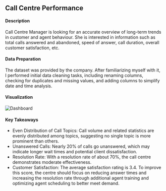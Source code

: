 ## Call Centre Performance
#### Description
Call Centre Manager is looking for an accurate overview of long-term trends in customer and agent behaviour. She is interested in information such as total calls answered and abandoned, speed of answer, call duration, overall customer satisfaction, etc.
#### Data Preparation
The dataset was provided by the company. After familiarizing myself with it, I performed initial data cleaning tasks, including renaming columns, checking for duplicates and missing values, and adding columns to simplify date and time analysis.
#### Visualization
![Dashboard]()
#### Key Takeaways
- Even Distribution of Call Topics: Call volume and related statistics are evenly distributed among topics, suggesting no single topic is more prominent than others.
- Unanswered Calls: Nearly 20% of calls go unanswered, which may indicate longer wait times and potential client dissatisfaction.
- Resolution Rate: With a resolution rate of about 70%, the call centre demonstrates moderate effectiveness.
- Customer Satisfaction: The average satisfaction rating is 3.4. To improve this score, the centre should focus on reducing answer times and increasing the resolution rate through additional agent training and optimizing agent scheduling to better meet demand.
